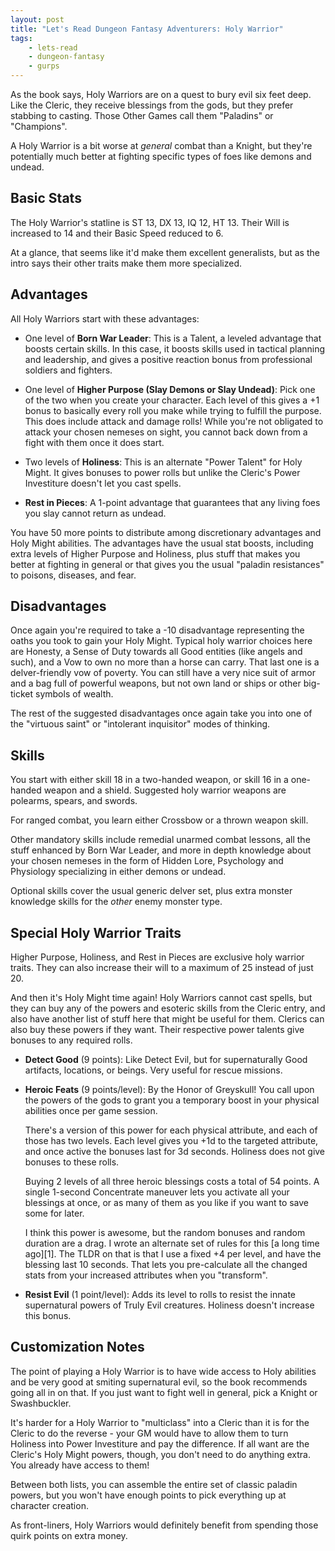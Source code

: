 ```yaml
---
layout: post
title: "Let's Read Dungeon Fantasy Adventurers: Holy Warrior"
tags:
    - lets-read
    - dungeon-fantasy
    - gurps
---
```


As the book says, Holy Warriors are on a quest to bury evil six feet deep. Like
the Cleric, they receive blessings from the gods, but they prefer stabbing to
casting. Those Other Games call them "Paladins" or "Champions".

A Holy Warrior is a bit worse at _general_ combat than a Knight, but they're
potentially much better at fighting specific types of foes like demons and
undead.

## Basic Stats

The Holy Warrior's statline is ST 13, DX 13, IQ 12, HT 13. Their Will is
increased to 14 and their Basic Speed reduced to 6.

At a glance, that seems like it'd make them excellent generalists, but as the
intro says their other traits make them more specialized.

## Advantages

All Holy Warriors start with these advantages:

- One level of **Born War Leader**: This is a Talent, a leveled advantage that
  boosts certain skills. In this case, it boosts skills used in tactical
  planning and leadership, and gives a positive reaction bonus from professional
  soldiers and fighters.

- One level of **Higher Purpose (Slay Demons or Slay Undead)**: Pick one of the
  two when you create your character. Each level of this gives a +1 bonus to
  basically every roll you make while trying to fulfill the purpose. This does
  include attack and damage rolls! While you're not obligated to attack your
  chosen nemeses on sight, you cannot back down from a fight with them once it
  does start.

- Two levels of **Holiness**: This is an alternate "Power Talent" for Holy
  Might. It gives bonuses to power rolls but unlike the Cleric's Power
  Investiture doesn't let you cast spells.

- **Rest in Pieces**: A 1-point advantage that guarantees that any living foes
  you slay cannot return as undead.

You have 50 more points to distribute among discretionary advantages and Holy
Might abilities. The advantages have the usual stat boosts, including extra
levels of Higher Purpose and Holiness, plus stuff that makes you better at
fighting in general or that gives you the usual "paladin resistances" to
poisons, diseases, and fear.

## Disadvantages

Once again you're required to take a -10 disadvantage representing the oaths you
took to gain your Holy Might. Typical holy warrior choices here are Honesty, a
Sense of Duty towards all Good entities (like angels and such), and a Vow to own
no more than a horse can carry. That last one is a delver-friendly vow of
poverty. You can still have a very nice suit of armor and a bag full of powerful
weapons, but not own land or ships or other big-ticket symbols of wealth.

The rest of the suggested disadvantages once again take you into one of the
"virtuous saint" or "intolerant inquisitor" modes of thinking.

## Skills

You start with either skill 18 in a two-handed weapon, or skill 16 in a
one-handed weapon and a shield. Suggested holy warrior weapons are polearms,
spears, and swords.

For ranged combat, you learn either Crossbow or a thrown weapon skill.

Other mandatory skills include remedial unarmed combat lessons, all the stuff
enhanced by Born War Leader, and more in depth knowledge about your chosen
nemeses in the form of Hidden Lore, Psychology and Physiology specializing in
either demons or undead.

Optional skills cover the usual generic delver set, plus extra monster knowledge
skills for the _other_ enemy monster type.

## Special Holy Warrior Traits

Higher Purpose, Holiness, and Rest in Pieces are exclusive holy warrior
traits. They can also increase their will to a maximum of 25 instead of just 20.

And then it's Holy Might time again! Holy Warriors cannot cast spells, but they
can buy any of the powers and esoteric skills from the Cleric entry, and also
have another list of stuff here that might be useful for them. Clerics can also
buy these powers if they want. Their respective power talents give bonuses to
any required rolls.

- **Detect Good** (9 points): Like Detect Evil, but for supernaturally Good
  artifacts, locations, or beings. Very useful for rescue missions.

- **Heroic Feats** (9 points/level): By the Honor of Greyskull! You call upon
  the powers of the gods to grant you a temporary boost in your physical
  abilities once per game session.

  There's a version of this power for each physical attribute, and each of those
  has two levels. Each level gives you +1d to the targeted attribute, and once
  active the bonuses last for 3d seconds. Holiness does not give bonuses to
  these rolls.

  Buying 2 levels of all three heroic blessings costs a total of 54 points. A
  single 1-second Concentrate maneuver lets you activate all your blessings at
  once, or as many of them as you like if you want to save some for later.

  I think this power is awesome, but the random bonuses and random duration are
  a drag. I wrote an alternate set of rules for this [a long time ago][1]. The
  TLDR on that is that I use a fixed +4 per level, and have the blessing last 10
  seconds. That lets you pre-calculate all the changed stats from your increased
  attributes when you "transform".

- **Resist Evil** (1 point/level): Adds its level to rolls to resist the innate
  supernatural powers of Truly Evil creatures. Holiness doesn't increase this
  bonus.

## Customization Notes

The point of playing a Holy Warrior is to have wide access to Holy abilities and
be very good at smiting supernatural evil, so the book recommends going all in
on that. If you just want to fight well in general, pick a Knight or
Swashbuckler.

It's harder for a Holy Warrior to "multiclass" into a Cleric than it is for the
Cleric to do the reverse - your GM would have to allow them to turn Holiness
into Power Investiture and pay the difference. If all want are the Cleric's Holy
Might powers, though, you don't need to do anything extra. You already have
access to them!

Between both lists, you can assemble the entire set of classic paladin powers,
but you won't have enough points to pick everything up at character
creation.

As front-liners, Holy Warriors would definitely benefit from spending those
quirk points on extra money.
